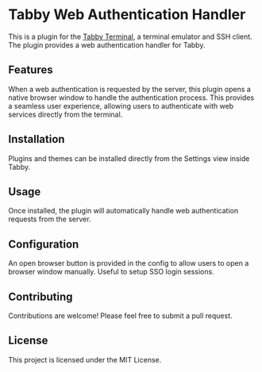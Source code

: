 # Tabby Web Authentication Handler

This is a plugin for the [Tabby Terminal](https://github.com/Eugeny/tabby), a terminal emulator and SSH client. The plugin provides a web authentication handler for Tabby.

## Features

When a web authentication is requested by the server, this plugin opens a native browser window to handle the authentication process. This provides a seamless user experience, allowing users to authenticate with web services directly from the terminal.

## Installation

Plugins and themes can be installed directly from the Settings view inside Tabby.

## Usage

Once installed, the plugin will automatically handle web authentication requests from the server.

## Configuration

An open browser button is provided in the config to allow users to open a browser window manually. Useful to setup SSO login sessions.

## Contributing

Contributions are welcome! Please feel free to submit a pull request.

## License

This project is licensed under the MIT License.
